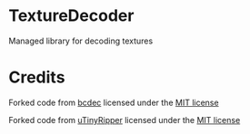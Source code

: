 # TextureDecoder

Managed library for decoding textures

# Credits

Forked code from [bcdec](https://github.com/iOrange/bcdec) licensed under the [MIT license](Licenses/bcdec.md)

Forked code from [uTinyRipper](https://github.com/mafaca/UtinyRipper) licensed under the [MIT license](Licenses/uTinyRipper.md)